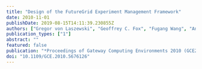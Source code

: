 ```yaml
---
title: "Design of the FutureGrid Experiment Management Framework"
date: 2010-11-01
publishDate: 2019-08-15T14:11:39.230855Z
authors: ["Gregor von Laszewski", "Geoffrey C. Fox", "Fugang Wang", "Andrew J Younge", " Kulshrestha", "Gregory G. Pike", "Warren Smith", "Jens Voeckler", "Renato J. Figueiredo", "Jose Fortes", "Kate Keahey", "Ewa Deelman"]
publication_types: ["1"]
abstract: ""
featured: false
publication: "*Proceedings of Gateway Computing Environments 2010 (GCE2010) at SC10*"
doi: "10.1109/GCE.2010.5676126"
---
```



